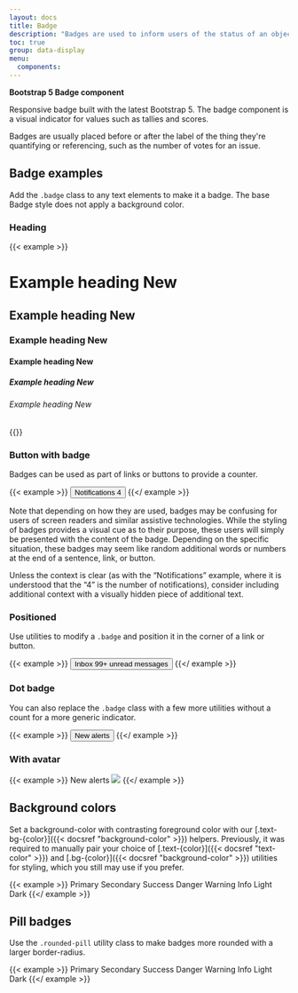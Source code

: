 ```yaml
---
layout: docs
title: Badge
description: "Badges are used to inform users of the status of an object or of an action that’s been taken."
toc: true
group: data-display
menu:
  components:
---
```


**Bootstrap 5 Badge component**

Responsive badge built with the latest Bootstrap 5. The badge component is a visual indicator for values such as tallies and scores.

Badges are usually placed before or after the label of the thing they're quantifying or referencing, such as the number of votes for an issue. 

## Badge examples

Add the `.badge` class to any text elements to make it a badge. The base Badge style does not apply a background color.

### Heading

{{< example >}}
<h1>Example heading <span class="badge bg-secondary">New</span></h1>
<h2>Example heading <span class="badge bg-secondary">New</span></h2>
<h3>Example heading <span class="badge bg-secondary">New</span></h3>
<h4>Example heading <span class="badge bg-secondary">New</span></h4>
<h5>Example heading <span class="badge bg-secondary">New</span></h5>
<h6>Example heading <span class="badge bg-secondary">New</span></h6>
{{</ example >}}

### Button with badge

Badges can be used as part of links or buttons to provide a counter.

{{< example >}}
<button type="button" class="btn btn-default">
  Notifications <span class="badge bg-secondary">4</span>
</button>
{{</ example >}}

Note that depending on how they are used, badges may be confusing for users of screen readers and similar assistive technologies. While the styling of badges provides a visual cue as to their purpose, these users will simply be presented with the content of the badge. Depending on the specific situation, these badges may seem like random additional words or numbers at the end of a sentence, link, or button.

Unless the context is clear (as with the “Notifications” example, where it is understood that the “4” is the number of notifications), consider including additional context with a visually hidden piece of additional text.


### Positioned

Use utilities to modify a `.badge` and position it in the corner of a link or button.

{{< example >}}
<button type="button" class="btn btn-primary position-relative">
  Inbox
  <span class="position-absolute top-0 start-100 translate-middle badge rounded-pill text-bg-danger">
    99+
    <span class="visually-hidden">unread messages</span>
  </span>
</button>
{{</ example >}}

### Dot badge

You can also replace the `.badge` class with a few more utilities without a count for a more generic indicator.

{{< example >}}
<button class="btn btn-primary position-relative">
  <i class="fa-solid fa-envelope"></i>
  <span class="position-absolute top-0 start-100 translate-middle p-1 text-bg-danger border border-light rounded-circle">
    <span class="visually-hidden">New alerts</span>
  </span>
</button>
{{</ example >}}

### With avatar

{{< example >}}
<span class="avatar">
  <span class="position-absolute top-0 start-100 translate-middle p-1 bg-danger border border-light rounded-circle">
    <span class="visually-hidden">New alerts</span>
  </span>
  <img src="/images/avatar/1.jpg" />
</span>
{{</ example >}}

## Background colors

Set a background-color with contrasting foreground color with our [.text-bg-{color}]({{< docsref "background-color" >}}) helpers. Previously, it was required to manually pair your choice of [.text-{color}]({{< docsref "text-color" >}}) and [.bg-{color}]({{< docsref "background-color" >}}) utilities for styling, which you still may use if you prefer.

{{< example >}}
<span class="badge text-bg-primary">Primary</span>
<span class="badge text-bg-secondary">Secondary</span>
<span class="badge text-bg-success">Success</span>
<span class="badge text-bg-danger">Danger</span>
<span class="badge text-bg-warning">Warning</span>
<span class="badge text-bg-info">Info</span>
<span class="badge text-bg-light">Light</span>
<span class="badge text-bg-dark">Dark</span>
{{</ example >}}

## Pill badges 

Use the `.rounded-pill` utility class to make badges more rounded with a larger border-radius.

{{< example >}}
<span class="badge rounded-pill text-bg-primary">Primary</span>
<span class="badge rounded-pill text-bg-secondary">Secondary</span>
<span class="badge rounded-pill text-bg-success">Success</span>
<span class="badge rounded-pill text-bg-danger">Danger</span>
<span class="badge rounded-pill text-bg-warning">Warning</span>
<span class="badge rounded-pill text-bg-info">Info</span>
<span class="badge rounded-pill text-bg-light">Light</span>
<span class="badge rounded-pill text-bg-dark">Dark</span>
{{</ example >}}